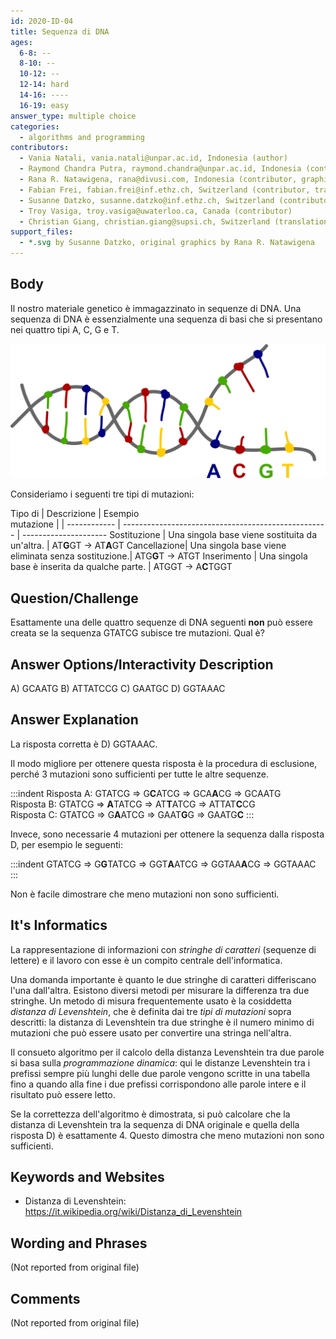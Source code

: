 ```yaml
---
id: 2020-ID-04
title: Sequenza di DNA
ages:
  6-8: --
  8-10: --
  10-12: --
  12-14: hard
  14-16: ----
  16-19: easy
answer_type: multiple choice
categories:
  - algorithms and programming
contributors:
  - Vania Natali, vania.natali@unpar.ac.id, Indonesia (author)
  - Raymond Chandra Putra, raymond.chandra@unpar.ac.id, Indonesia (contributor)
  - Rana R. Natawigena, rana@divusi.com, Indonesia (contributor, graphics)
  - Fabian Frei, fabian.frei@inf.ethz.ch, Switzerland (contributor, translation from English into German)
  - Susanne Datzko, susanne.datzko@inf.ethz.ch, Switzerland (contributor, graphics)
  - Troy Vasiga, troy.vasiga@uwaterloo.ca, Canada (contributor)
  - Christian Giang, christian.giang@supsi.ch, Switzerland (translation from German into Italian)
support_files:
  - *.svg by Susanne Datzko, original graphics by Rana R. Natawigena
---
```



## Body

Il nostro materiale genetico è immagazzinato in sequenze di DNA. Una sequenza di DNA è essenzialmente una sequenza di basi che si presentano nei quattro tipi A, C, G e T. 

![](graphics/2020-ID-04_taskbody-compatible.svg "ADN (300px)")

Consideriamo i seguenti tre tipi di mutazioni:


Tipo di      | Descrizione                                         | Esempio              \
mutazione    |                                                     |
------------ | --------------------------------------------------- | ---------------------
Sostituzione | Una singola base viene sostituita da un'altra.      | AT**G**GT → AT**A**GT
Cancellazione| Una singola base viene eliminata senza sostituzione.| ATG**G**T → ATGT
Inserimento  | Una singola base è inserita da qualche parte.       | ATGGT → A**C**TGGT



## Question/Challenge

Esattamente una delle quattro sequenze di DNA seguenti **non** può essere creata se la sequenza GTATCG subisce tre mutazioni. Qual è?


## Answer Options/Interactivity Description


 A)  GCAATG
 B)  ATTATCCG
 C)  GAATGC
 D)  GGTAAAC


## Answer Explanation

La risposta corretta è D) GGTAAAC.

Il modo migliore per ottenere questa risposta è la procedura di esclusione, perché 3 mutazioni sono sufficienti per tutte le altre sequenze.

:::indent
Risposta A: GTATCG ⇒ G**C**ATCG ⇒ GCA**A**CG ⇒ GCAATG  
Risposta B: GTATCG ⇒ **A**TATCG ⇒ AT**T**ATCG ⇒ ATTAT**C**CG  
Risposta C: GTATCG ⇒ G**A**ATCG ⇒ GAAT**G**G ⇒ GAATG**C**
:::

Invece, sono necessarie 4 mutazioni per ottenere la sequenza dalla risposta D, per esempio le seguenti: 

:::indent
GTATCG ⇒ G**G**TATCG ⇒ GGT**A**ATCG ⇒ GGTAA**A**CG ⇒ GGTAAAC
:::

Non è facile dimostrare che meno mutazioni non sono sufficienti. 


## It's Informatics

La rappresentazione di informazioni con _stringhe di caratteri_ (sequenze di lettere) e il lavoro con esse è un compito centrale dell'informatica. 

Una domanda importante è quanto le due stringhe di caratteri differiscano l'una dall'altra. Esistono diversi metodi per misurare la differenza tra due stringhe. Un metodo di misura frequentemente usato è la cosiddetta _distanza di Levenshtein_, che è definita dai tre _tipi di mutazioni_ sopra descritti: la distanza di Levenshtein tra due stringhe è il numero minimo di mutazioni che può essere usato per convertire una stringa nell'altra.

Il consueto algoritmo per il calcolo della distanza Levenshtein tra due parole si basa sulla _programmazione dinamica_: qui le distanze Levenshtein tra i prefissi sempre più lunghi delle due parole vengono scritte in una tabella fino a quando alla fine i due prefissi corrispondono alle parole intere e il risultato può essere letto. 

Se la correttezza dell'algoritmo è dimostrata, si può calcolare che la distanza di Levenshtein tra la sequenza di DNA originale e quella della risposta D) è esattamente 4. Questo dimostra che meno mutazioni non sono sufficienti.  


## Keywords and Websites

 - Distanza di Levenshtein: https://it.wikipedia.org/wiki/Distanza_di_Levenshtein 


## Wording and Phrases

(Not reported from original file)


## Comments

(Not reported from original file)
